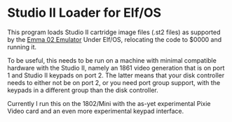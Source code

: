 # Studio II Loader for Elf/OS

This program loads Studio II cartridge image files (.st2 files) as supported
by the [Emma 02 Emulator](https://www.emma02.hobby-site.com/) Under Elf/OS,
relocating the code to $0000 and running it.

To be useful, this needs to be run on a machine with minimal compatible 
hardware with the Studio II, namely an 1861 video generation that is on
port 1 and Studio II keypads on port 2. The latter means that your disk
controller needs to either not be on port 2, or you need port group support,
with the keypads in a different group than the disk controller.

Currently I run this on the 1802/Mini with the as-yet experimental Pixie
Video card and an even more experimental keypad interface.

